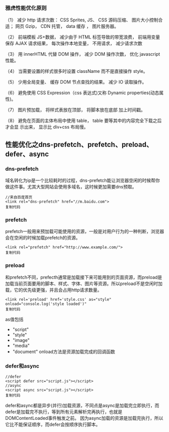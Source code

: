 ### 雅虎性能优化原则

（1） 减少 http 请求次数： CSS Sprites, JS、 CSS 源码压缩、 图片大小控制合适； 网页 Gzip， CDN 托管， data 缓存 ， 图片服务器。 

（2） 前端模板 JS+数据， 减少由于 HTML 标签导致的带宽浪费， 前端用变量保存 AJAX 请求结果， 每次操作本地变量， 不用请求， 减少请求次数 

（3） 用 innerHTML 代替 DOM 操作， 减少 DOM 操作次数， 优化 javascript 性能。 

（4） 当需要设置的样式很多时设置 className 而不是直接操作 style。 

（5） 少用全局变量、 缓存 DOM 节点查找的结果。 减少 IO 读取操作。 

（6） 避免使用 CSS Expression（css 表达式)又称 Dynamic properties(动态属性)。 

（7） 图片预加载， 将样式表放在顶部， 将脚本放在底部 加上时间戳。 

（8） 避免在页面的主体布局中使用 table， table 要等其中的内容完全下载之后才会显 示出来， 显示比 div+css 布局慢。    



##  **性能优化之dns-prefetch、prefetch、preload、defer、async** 

### dns-prefetch

域名转化为ip是一个比较耗时的过程，dns-prefetch能让浏览器空闲的时候帮你做这件事。尤其大型网站会使用多域名，这时候更加需要dns预取。

```
//来自百度首页
<link rel="dns-prefetch" href="//m.baidu.com">
复制代码
```



### prefetch

prefetch一般用来预加载可能使用的资源，一般是对用户行为的一种判断，浏览器会在空闲的时候加载prefetch的资源。

```
<link rel="prefetch" href="http://www.example.com/">
复制代码
```



### preload

和prefetch不同，prefecth通常是加载接下来可能用到的页面资源，而preload是加载当前页面要用的脚本、样式、字体、图片等资源。所以preload不是空闲时加载，它的优先级更强，并且会占用http请求数量。

```
<link rel='preload' href='style.css' as="style" onload="console.log('style loaded')"
复制代码
```

as值包括

- "script"
- "style"
- "image"
- "media"
- "document" onload方法是资源加载完成的回调函数



### defer和async

```
//defer
<script defer src="script.js"></script>
//async
<script async src="script.js"></script>
复制代码
```

defer和async都是异步(并行)加载资源，不同点是async是加载完立即执行，而defer是加载完不执行，等到所有元素解析完再执行，也就是DOMContentLoaded事件触发之前。
 因为async加载的资源是加载完执行，所以它比不能保证顺序，而defer会按顺序执行脚本。

